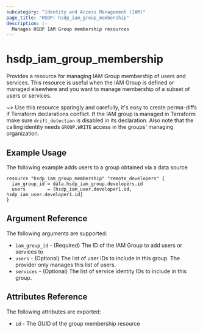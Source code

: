 ```yaml
---
subcategory: "Identity and Access Management (IAM)"
page_title: "HSDP: hsdp_iam_group_membership"
description: |-
  Manages HSDP IAM Group membership resources
---
```


# hsdp_iam_group_membership

Provides a resource for managing IAM Group membership of users and services.
This resource is useful when the IAM Group is defined or managed elsewhere and
you want to manage membership of a subset of users or services.

~> Use this resource sparingly and carefully, it's easy to create perma-diffs if Terraform declarations conflict. If the IAM group is managed in Terraform make sure `drift_detection` is disabled in its declaration. Also note that the calling identity needs `GROUP.WRITE` access in the groups' managing organization.

## Example Usage

The following example adds users to a group obtained via a data source

```hcl
resource "hsdp_iam_group_membership" "remote_developers" {
  iam_group_id = data.hsdp_iam_group.developers.id
  users        = [hsdp_iam_user.developer1.id, hsdp_iam_user.developer1.id]
}
```

## Argument Reference

The following arguments are supported:

* `iam_group_id` - (Required) The ID of the IAM Group to add users or services to
* `users` - (Optional) The list of user IDs to include in this group. The provider only manages this list of users.
* `services` - (Optional) The list of service identity IDs to include in this group.

## Attributes Reference

The following attributes are exported:

* `id` - The GUID of the group membership resource

